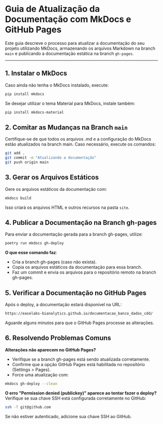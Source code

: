 # Guia de Atualização da Documentação com MkDocs e GitHub Pages

Este guia descreve o processo para atualizar a documentação do seu projeto utilizando MkDocs, armazenando os arquivos Markdown na branch `main` e publicando a documentação estática na branch `gh-pages`.

---

## 1. Instalar o MkDocs

Caso ainda não tenha o MkDocs instalado, execute:

```bash
pip install mkdocs
```

Se desejar utilizar o tema Material para MkDocs, instale também:

```bash
pip install mkdocs-material
```

## 2. Comitar as Mudanças na Branch `main`

Certifique-se de que todos os arquivos .md e a configuração do MkDocs estão atualizados na branch main. Caso necessário, execute os comandos:

```bash
git add .
git commit -m "Atualizando a documentação"
git push origin main
```

## 3. Gerar os Arquivos Estáticos

Gere os arquivos estáticos da documentação com:

```bash
mkdocs build
```

Isso criará os arquivos HTML e outros recursos na pasta `site`.

## 4. Publicar a Documentação na Branch gh-pages
Para enviar a documentação gerada para a branch gh-pages, utilize:

```bash
poetry run mkdocs gh-deploy
```

**O que esse comando faz**:
  - Cria a branch gh-pages (caso não exista).
  - Copia os arquivos estáticos da documentação para essa branch.
  - Faz um commit e envia os arquivos para o repositório remoto na branch gh-pages.

## 5. Verificar a Documentação no GitHub Pages
Após o deploy, a documentação estará disponível na URL:

```bash
https://easelabs-bianalytics.github.io/documentacao_banco_dados_cdd/
```
Aguarde alguns minutos para que o GitHub Pages processe as alterações.

## 6. Resolvendo Problemas Comuns

**Alterações não aparecem no GitHub Pages?**
- Verifique se a branch gh-pages está sendo atualizada corretamente.
- Confirme que a opção GitHub Pages está habilitada no repositório (Settings > Pages).
- Force uma atualização com:

```bash
mkdocs gh-deploy --clean
```
**O erro "Permission denied (publickey)" aparece ao tentar fazer o deploy?**
Verifique se sua chave SSH está configurada corretamente no GitHub:

```bash
ssh -T git@github.com
```
Se não estiver autenticado, adicione sua chave SSH ao GitHub.
```
